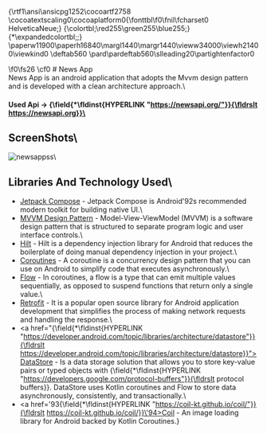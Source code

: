 {\rtf1\ansi\ansicpg1252\cocoartf2758
\cocoatextscaling0\cocoaplatform0{\fonttbl\f0\fnil\fcharset0 HelveticaNeue;}
{\colortbl;\red255\green255\blue255;}
{\*\expandedcolortbl;;}
\paperw11900\paperh16840\margl1440\margr1440\vieww34000\viewh21400\viewkind0
\deftab560
\pard\pardeftab560\slleading20\partightenfactor0

\f0\fs26 \cf0 # News App\
News App is an android application that adopts the Mvvm design pattern and is developed with a clean architecture approach.\
#### Used Api -> {\field{\*\fldinst{HYPERLINK "https://newsapi.org/"}}{\fldrslt https://newsapi.org}}\
## ScreenShots\
![newsappss](https://github.com/mrtunluer/News-App/assets/75806927/eece32a9-d23a-4d2e-9688-a011e13bfaa9)\
## Libraries And Technology Used\
- <a href="https://developer.android.com/jetpack/compose">Jetpack Compose</a> - Jetpack Compose is Android\'92s recommended modern toolkit for building native UI.\
- <a href="https://developer.android.com/topic/libraries/architecture/viewmodel">MVVM Design Pattern</a> - Model-View-ViewModel (MVVM) is a software design pattern that is structured to separate program logic and user interface controls.\
- <a href="https://developer.android.com/training/dependency-injection/hilt-android">Hilt</a> - Hilt is a dependency injection library for Android that reduces the boilerplate of doing manual dependency injection in your project.\
- <a href="https://kotlinlang.org/docs/coroutines-overview.html">Coroutines</a> - A coroutine is a concurrency design pattern that you can use on Android to simplify code that executes asynchronously.\
- <a href="https://developer.android.com/kotlin/flow">Flow</a> - In coroutines, a flow is a type that can emit multiple values sequentially, as opposed to suspend functions that return only a single value.\
- <a href="https://square.github.io/retrofit/">Retrofit</a> - It is a popular open source library for Android application development that simplifies the process of making network requests and handling the response.\
- <a href="{\field{\*\fldinst{HYPERLINK "https://developer.android.com/topic/libraries/architecture/datastore"}}{\fldrslt https://developer.android.com/topic/libraries/architecture/datastore}}">DataStore</a> - Is a data storage solution that allows you to store key-value pairs or typed objects with {\field{\*\fldinst{HYPERLINK "https://developers.google.com/protocol-buffers"}}{\fldrslt protocol buffers}}. DataStore uses Kotlin coroutines and Flow to store data asynchronously, consistently, and transactionally.\
- <a href=\'93{\field{\*\fldinst{HYPERLINK "https://coil-kt.github.io/coil/"}}{\fldrslt https://coil-kt.github.io/coil/}}\'94>Coil</a> - An image loading library for Android backed by Kotlin Coroutines.}